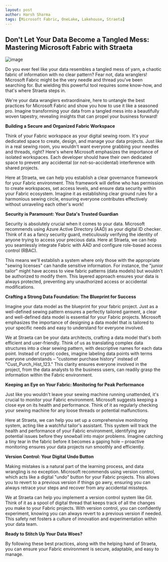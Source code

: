 ```yaml
---
layout: post
author: Harsh Sharma
tags: [Microsoft Fabric, OneLake, Lakehouse, Straeta]
---
```


## Don't Let Your Data Become a Tangled Mess: Mastering Microsoft Fabric with Straeta

![image](https://github.com/Straeta/Straeta.github.io/assets/166930479/664c10d9-8e40-4996-95ff-98fe578c2cd2)


Do you ever feel like your data resembles a tangled mess of yarn, a chaotic fabric of information with no clear pattern? Fear not, data wranglers!  Microsoft Fabric might be the very needle and thread you've been searching for. But wielding this powerful tool requires some know-how, and that's where Straeta steps in. 

We're your data wranglers extraordinaire, here to untangle the best practices for Microsoft Fabric and show you how to use it like a seasoned pro.  Imagine transforming your data from a tangled mess into a beautifully woven tapestry, revealing insights that can propel your business forward!

**Building a Secure and Organized Fabric Workspace**

Think of your Fabric workspace as your digital sewing room. It's your dedicated space to create, design, and manage your data projects. Just like in a real sewing room, you wouldn't want everyone grabbing your needles and threads, right? Here's where Microsoft emphasizes the importance of isolated workspaces. Each developer should have their own dedicated space to prevent any accidental (or not-so-accidental) interference with shared projects. 

Here at Straeta, we can help you establish a clear governance framework for your Fabric environment. This framework will define who has permission to create workspaces, set access levels, and ensure data security within your Fabric ecosystem. Imagine it as establishing clear ground rules for a harmonious sewing circle, ensuring everyone contributes effectively without unraveling each other's work!

**Security is Paramount: Your Data's Trusted Guardian**

Security is absolutely crucial when it comes to your data.  Microsoft recommends using Azure Active Directory (AAD) as your digital ID checker. Think of it as a fancy security guard, meticulously verifying the identity of anyone trying to access your precious data. Here at Straeta, we can help you seamlessly integrate Fabric with AAD and configure role-based access control (RBAC).  

This means we'll establish a system where only those with the appropriate "sewing licenses" can handle sensitive information. For instance, the "junior tailor" might have access to view fabric patterns (data models) but wouldn't be authorized to modify them. This layered approach ensures your data is always protected, preventing any unauthorized access or accidental modifications.

**Crafting a Strong Data Foundation: The Blueprint for Success**

Imagine your data model as the blueprint for your fabric project. Just as a well-defined sewing pattern ensures a perfectly tailored garment, a clear and well-defined data model is essential for your Fabric projects.  Microsoft emphasizes the importance of designing a data model that is tailored to your specific needs and easy to understand for everyone involved. 

We at Straeta can be your data architects, crafting a data model that's both efficient and user-friendly.  Think of us as translating complex data structures into a clear sewing pattern, with descriptive names for each data point.  Instead of cryptic codes, imagine labeling data points with terms everyone understands – "customer purchase history" instead of "Cust_Purch_Hist_123." This clarity ensures everyone involved in the project, from the data analysts to the business users, can readily grasp the information within the Fabric environment.

**Keeping an Eye on Your Fabric: Monitoring for Peak Performance**

Just like you wouldn't leave your sewing machine running unattended, it's crucial to monitor your Fabric environment. Microsoft suggests keeping a close eye on its health and performance.  Think of it as regularly checking your sewing machine for any loose threads or potential malfunctions. 

Here at Straeta, we can help you set up a comprehensive monitoring system, acting like a watchful tailor's assistant. This system will track the health and performance of your Fabric environment, identifying any potential issues before they snowball into major problems.  Imagine catching a tiny tear in the fabric before it becomes a gaping hole – proactive monitoring ensures your data projects run smoothly and efficiently.

**Version Control: Your Digital Undo Button**

Making mistakes is a natural part of the learning process, and data wrangling is no exception. Microsoft recommends using version control, which acts like a digital "undo" button for your Fabric projects. This allows you to revert to a previous version if things go awry, ensuring you can always retrace your steps and recover from any accidental missteps.

We at Straeta can help you implement a version control system like Git.  Think of it as a spool of digital thread that keeps track of all the changes you make to your Fabric projects.  With version control, you can confidently experiment, knowing you can always revert to a previous version if needed.  This safety net fosters a culture of innovation and experimentation within your data team.

**Ready to Stitch Up Your Data Woes?**

By following these best practices, along with the helping hand of Straeta, you can ensure your Fabric environment is secure, adaptable, and easy to manage.
